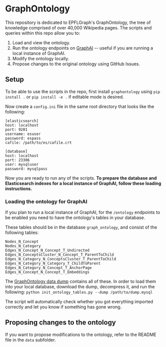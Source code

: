# GraphOntology

This repository is dedicated to EPFLGraph's GraphOntology, the tree of knowledge
comprised of over 40,000 Wikipedia pages. The scripts and queries within this 
repo allow you to:
1. Load and view the ontology.
2. Run the ontology endpoints on [GraphAI](https://github.com/epflgraph/graphai) -- useful if you are running a local instance of GraphAI.
3. Modify the ontology locally.
4. Propose changes to the original ontology using GitHub Issues.

## Setup

To be able to use the scripts in the repo, first install `graphontology` using `pip install .` or 
`pip install -e .` if editable mode is desired.

Now create a `config.ini` file in the same root directory that looks like the following:
```
[elasticsearch]
host: localhost
port: 9201
username: esuser
password: espass
cafile: /path/to/es/cafile.crt

[database]
host: localhost
port: 23306
user: mysqluser
password: mysqlpass
```
Now you are ready to run any of the scripts. **To prepare the database and Elasticsearch indexes for 
a local instance of GraphAI, follow these loading instructions.**

### Loading the ontology for GraphAI

If you plan to run a local instance of GraphAI, for the `/ontology` endpoints 
to be enabled you need to have the ontology's tables in your database.

These tables should be in the database `graph_ontology`, and consist of the following tables:
```
Nodes_N_Concept
Nodes_N_Category
Edges_N_Concept_N_Concept_T_Undirected
Edges_N_ConceptsCluster_N_Concept_T_ParentToChild
Edges_N_Category_N_ConceptsCluster_T_ParentToChild
Edges_N_Category_N_Category_T_ChildToParent
Edges_N_Category_N_Concept_T_AnchorPage
Edges_N_Concept_N_Concept_T_Embeddings
```

The [GraphOntology data dump](https://zenodo.org/records/15726975) contains all of these. In order to load them into your local database,
download the dump, decompress it, and run the following:
`python init_ontology_tables.py --dump /path/to/dump.mysql`

The script will automatically check whether you got everything imported correctly and let you know 
if something has gone wrong.

## Proposing changes to the ontology
If you want to propose modifications to the ontology, refer to the README file in the `data` subfolder.

